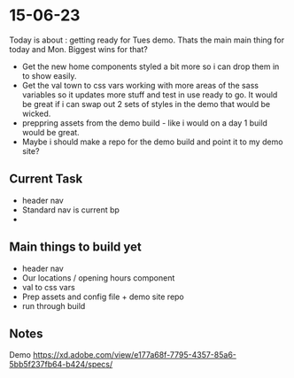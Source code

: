 # 15-06-23

Today is about : getting ready for Tues demo. Thats the main main thing for today and Mon.
Biggest wins for that?

- Get the new home components styled a bit more so i can drop them in to show easily.
- Get the val town to css vars working with more areas of the sass variables so it updates more stuff and test in use ready to go. It would be great if i can swap out 2 sets of styles in the demo that would be wicked.
- preppring assets from the demo build - like i would on a day 1 build would be great.
- Maybe i should make a repo for the demo build and point it to my demo site?


## Current Task
- header nav
- Standard nav is current bp
-

## Main things to build yet
- header nav
- Our locations / opening hours component
- val to css vars
- Prep assets and config file + demo site repo
- run through build

## Notes
Demo
https://xd.adobe.com/view/e177a68f-7795-4357-85a6-5bb5f237fb64-b424/specs/
